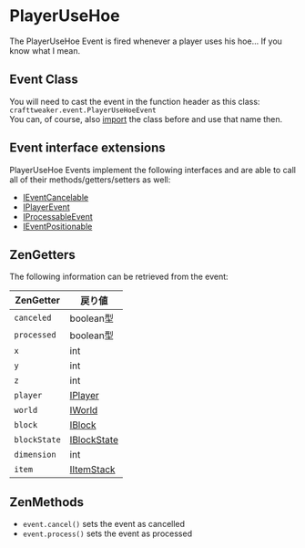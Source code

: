 # PlayerUseHoe

The PlayerUseHoe Event is fired whenever a player uses his hoe... If you know what I mean.

## Event Class

You will need to cast the event in the function header as this class:  
`crafttweaker.event.PlayerUseHoeEvent`  
You can, of course, also [import](/AdvancedFunctions/Import/) the class before and use that name then.

## Event interface extensions

PlayerUseHoe Events implement the following interfaces and are able to call all of their methods/getters/setters as well:

- [IEventCancelable](/Vanilla/Events/Events/IEventCancelable/)
- [IPlayerEvent](/Vanilla/Events/Events/IPlayerEvent/)
- [IProcessableEvent](/Vanilla/Events/Events/IProcessableEvent/)
- [IEventPositionable](/Vanilla/Events/Events/IEventPositionable/)

## ZenGetters

The following information can be retrieved from the event:

| ZenGetter    | 戻り値                                         |
| ------------ | ------------------------------------------- |
| `canceled`   | boolean型                                    |
| `processed`  | boolean型                                    |
| `x`          | int                                         |
| `y`          | int                                         |
| `z`          | int                                         |
| `player`     | [IPlayer](/Vanilla/Players/IPlayer/)        |
| `world`      | [IWorld](/Vanilla/World/IWorld/)            |
| `block`      | [IBlock](/Vanilla/Blocks/IBlock/)           |
| `blockState` | [IBlockState](/Vanilla/Blocks/IBlockState/) |
| `dimension`  | int                                         |
| `item`       | [IItemStack](/Vanilla/Items/IItemStack/)    |

## ZenMethods

- `event.cancel()` sets the event as cancelled
- `event.process()` sets the event as processed